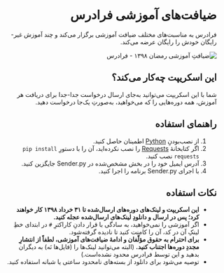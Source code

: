 <div dir="rtl">

# ضیافت‌های آموزشی فرادرس
فرادرس به مناسبت‌های مختلف ضیافت آموزشی برگزار می‌کند و چند آموزش غیر-رایگان خودش را رایگان عرضه می‌کند.

![ِضیافتِ آموزشیِ رمضانِ ۱۳۹۸ - فرادرس](https://user-images.githubusercontent.com/51274701/59681478-486cad00-91e9-11e9-9343-d3a89a49354a.png)

## این اسکریپت چه‌کار می‌کند؟
شما با این اسکریپت می‌توانید به‌جای ارسال درخواست جدا-جدا برای دریافت هر آموزش، همه دوره‌هایی را که می‌خواهید، به‌صورتِ یک‌جا درخواست دهید.

## راهنمای استفاده
1. از نصب‌بودنِ [Python](https://www.python.org/) اطمینان حاصل کنید.
2. اگر کتابخانۀ [Requests](http://python-requests.org/) را نصب نکرده‌اید، آن را با دستورِ `pip install requests` نصب کنید.
3. آدرس ایمیل خود را در بخش مشخص‌شده در Sender.py جایگزین کنید.
4. با اجرای Sender.py برنامه را اجرا کنید.

## نکات استفاده
* **این اسکریپت و لینک‌های دوره‌های ارسال‌شده تا ۳۱ خرداد ۱۳۹۸ کار خواهند کرد؛ پس در ارسال و دانلودِ لینک‌های ارسال‌شده عجله کنید.**
* اگر آموزشی را نمی‌خواهید، به سادگی با قرار دادنِ کاراکترِ `#` در ابتدای خطِ لینکِ آن در کد، آن را کامنت کنید تا نادیده گرفته‌شود.
* **برای احترام به حقوق مؤلّفان و ادامۀ ضیافت‌های آموزشی، لطفاً از انتشارِ مجددِ دوره‌ها اجتناب کنید.** (البته می‌توانید لینک‌ها را (فایل‌ها نَه) به دیگران بدهید و این توسط فرادرس محدود نشده‌است.)
* توصیه می‌شود برای دانلود از بسته‌های نامحدود ساعتی یا شبانه استفاده کنید.
